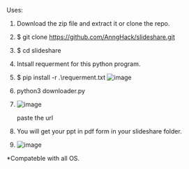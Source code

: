 Uses: 
1. Download the zip file and extract it or clone the repo.
2. $ git clone https://github.com/AnngHack/slideshare.git
3. $ cd slideshare
4. Intsall requerment for this python program.
5. $ pip install -r .\requerment.txt
 ![image](https://github.com/AnngHack/slideshare/assets/116359244/f480356a-33db-46ea-8d00-b1ccc1104c6f)
    
8. python3 downloader.py
9. ![image](https://github.com/AnngHack/slideshare/assets/116359244/c46ab720-7850-4e79-b3e1-831278088146)

    paste the url 
10. You will get your ppt in pdf form in your slideshare folder.
11. ![image](https://github.com/AnngHack/slideshare/assets/116359244/6951682d-8981-4497-9e8a-31d6cc3d56de)


*Compateble with all OS.

